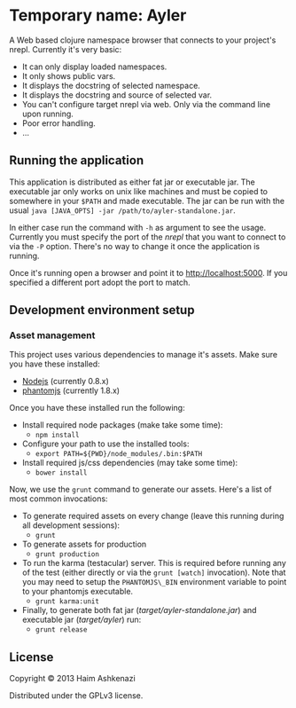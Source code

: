 # Temporary name: Ayler
A Web based clojure namespace browser that connects to your project's
nrepl. Currently it's very basic:

* It can only display loaded namespaces.
* It only shows public vars.
* It displays the docstring of selected namespace.
* It displays the docstring and source of selected var.
* You can't configure target nrepl via web. Only via the command line
  upon running.
* Poor error handling.
* ...

## Running the application
This application is distributed as either fat jar or executable jar.
The executable jar only works on unix like machines and must be copied to
somewhere in your `$PATH` and made executable. The jar can be run with
the usual `java [JAVA_OPTS] -jar /path/to/ayler-standalone.jar`.

In either case run the command with `-h` as argument to see the usage.
Currently you must specify the port of the *nrepl* that you want to
connect to via the `-P` option. There's no way to change it once the
application is running.

Once it's running open a browser and point it to
[http://localhost:5000][server]. If you specified a different port adopt the
port to match.

## Development environment setup

### Asset management
This project uses various dependencies to manage it's assets. Make
sure you have these installed:

* [Nodejs][node] (currently 0.8.x)
* [phantomjs][pjs] (currently 1.8.x)

Once you have these installed run the following:

* Install required node packages (make take some time):
  * `npm install`
* Configure your path to use the installed tools:
  * `export PATH=${PWD}/node_modules/.bin:$PATH`
* Install required js/css dependencies (may take some time):
  * `bower install`

Now, we use the `grunt` command to generate our assets. Here's a list
of most common invocations:

* To generate required assets on every change (leave this running
  during all development sessions):
  * `grunt`
* To generate assets for production
  * `grunt production`
* To run the karma (testacular) server. This is required before
  running any of the test (either directly or via the `grunt [watch]`
  invocation). Note that you may need to setup the `PHANTOMJS\_BIN`
  environment variable to point to your phantomjs executable.
  * `grunt karma:unit`
* Finally, to generate both fat jar (*target/ayler-standalone.jar*) and
  executable jar (*target/ayler*) run:
  * `grunt release`

## License
Copyright © 2013 Haim Ashkenazi

Distributed under the GPLv3 license.

[node]: http://nodejs.org
[pjs]: http://phantomjs.org
[server]: http://localhost:5000/
